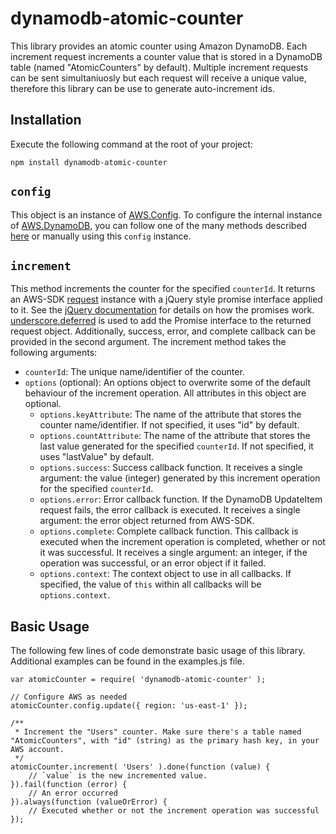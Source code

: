 dynamodb-atomic-counter
=======================

This library provides an atomic counter using Amazon DynamoDB. Each increment request
increments a counter value that is stored in a DynamoDB table (named "AtomicCounters" by default).
Multiple increment requests can be sent simultaniuosly but each request will receive a
unique value, therefore this library can be use to generate auto-increment ids.

Installation
------------

Execute the following command at the root of your project:

	npm install dynamodb-atomic-counter


`config`
--------

This object is an instance of [AWS.Config](http://docs.aws.amazon.com/AWSJavaScriptSDK/latest/AWS/Config.html).
To configure the internal instance of [AWS.DynamoDB](http://docs.aws.amazon.com/AWSJavaScriptSDK/latest/AWS/DynamoDB.html),
you can follow one of the many methods described [here](http://docs.aws.amazon.com/AWSJavaScriptSDK/guide/node-configuring.html) or
manually using this `config` instance.

`increment`
-----------

This method increments the counter for the specified `counterId`.
It returns an AWS-SDK [request](http://docs.aws.amazon.com/AWSJavaScriptSDK/latest/AWS/Request.html)
instance with a jQuery style promise interface applied to it.
See the [jQuery documentation](http://api.jquery.com/category/deferred-object/) for details on how the promises work.
[underscore.deferred](https://github.com/wookiehangover/underscore.deferred) is used to add the Promise interface to the returned request object.
Additionally, success, error, and complete callback can be provided in the second argument.
The increment method takes the following arguments:

* `counterId`: The unique name/identifier of the counter.
* `options` (optional): An options object to overwrite some of the default behaviour of the increment operation. All attributes in this object are optional.
	* `options.keyAttribute`: The name of the attribute that stores the counter name/identifier. If not specified, it uses "id" by default.
	* `options.countAttribute`: The name of the attribute that stores the last value generated for the specified `counterId`. If not specified, it uses "lastValue" by default.
	* `options.success`: Success callback function. It receives a single argument: the value (integer) generated by this increment operation for the specified `counterId`.
	* `options.error`: Error callback function. If the DynamoDB UpdateItem request fails, the error callback is executed. It receives a single argument: the error object returned from AWS-SDK.
	* `options.complete`: Complete callback function. This callback is executed when the increment operation is completed, whether or not it was successful. It receives a single argument: an integer, if the operation was successful, or an error object if it failed.
	* `options.context`: The context object to use in all callbacks. If specified, the value of `this` within all callbacks will be `options.context`.


Basic Usage
-----------

The following few lines of code demonstrate basic usage of this library. Additional examples can be found in the examples.js file.

	var atomicCounter = require( 'dynamodb-atomic-counter' );

	// Configure AWS as needed
	atomicCounter.config.update({ region: 'us-east-1' });

	/**
	 * Increment the "Users" counter. Make sure there's a table named "AtomicCounters", with "id" (string) as the primary hash key, in your AWS account.
	 */
	atomicCounter.increment( 'Users' ).done(function (value) {
		// `value` is the new incremented value.
	}).fail(function (error) {
		// An error occurred
	}).always(function (valueOrError) {
		// Executed whether or not the increment operation was successful
	});